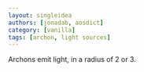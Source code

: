 ```yaml
---
layout: singleidea
authors: [jonadab, aosdict]
category: [vanilla]
tags: [archon, light sources]
---
```

Archons emit light, in a radius of 2 or 3.
